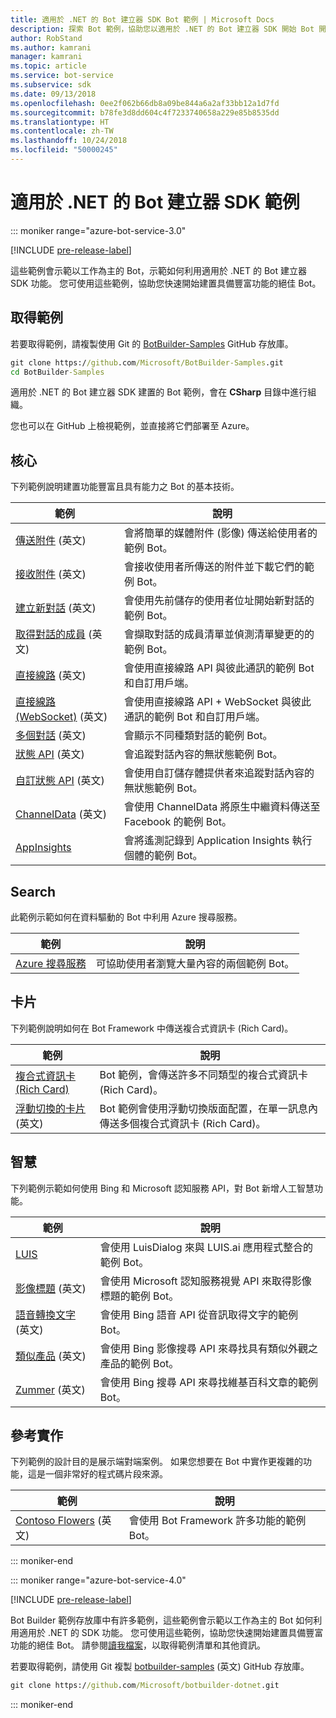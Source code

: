 ```yaml
---
title: 適用於 .NET 的 Bot 建立器 SDK Bot 範例 | Microsoft Docs
description: 探索 Bot 範例，協助您以適用於 .NET 的 Bot 建立器 SDK 開始 Bot 開發。
author: RobStand
ms.author: kamrani
manager: kamrani
ms.topic: article
ms.service: bot-service
ms.subservice: sdk
ms.date: 09/13/2018
ms.openlocfilehash: 0ee2f062b66db8a09be844a6a2af33bb12a1d7fd
ms.sourcegitcommit: b78fe3d8dd604c4f7233740658a229e85b8535dd
ms.translationtype: HT
ms.contentlocale: zh-TW
ms.lasthandoff: 10/24/2018
ms.locfileid: "50000245"
---
```

# <a name="bot-builder-sdk-for-net-samples"></a>適用於 .NET 的 Bot 建立器 SDK 範例

::: moniker range="azure-bot-service-3.0"

[!INCLUDE [pre-release-label](../includes/pre-release-label-v3.md)]

這些範例會示範以工作為主的 Bot，示範如何利用適用於 .NET 的 Bot 建立器 SDK 功能。 您可使用這些範例，協助您快速開始建置具備豐富功能的絕佳 Bot。

## <a name="get-the-samples"></a>取得範例
若要取得範例，請複製使用 Git 的 [BotBuilder-Samples](https://github.com/Microsoft/BotBuilder-Samples) GitHub 存放庫。

```cmd
git clone https://github.com/Microsoft/BotBuilder-Samples.git
cd BotBuilder-Samples
```

適用於 .NET 的 Bot 建立器 SDK 建置的 Bot 範例，會在 **CSharp** 目錄中進行組織。

您也可以在 GitHub 上檢視範例，並直接將它們部署至 Azure。

## <a name="core"></a>核心
下列範例說明建置功能豐富且具有能力之 Bot 的基本技術。

範例 | 說明
------------ | ------------- 
[傳送附件](https://github.com/Microsoft/BotBuilder-Samples/tree/master/CSharp/core-SendAttachment) \(英文\) | 會將簡單的媒體附件 (影像) 傳送給使用者的範例 Bot。 
[接收附件](https://github.com/Microsoft/BotBuilder-Samples/tree/master/CSharp/core-ReceiveAttachment) \(英文\) | 會接收使用者所傳送的附件並下載它們的範例 Bot。 
[建立新對話](https://github.com/Microsoft/BotBuilder-Samples/tree/master/CSharp/core-CreateNewConversation) \(英文\)  | 會使用先前儲存的使用者位址開始新對話的範例 Bot。
[取得對話的成員](https://github.com/Microsoft/BotBuilder-Samples/tree/master/CSharp/core-GetConversationMembers) \(英文\) | 會擷取對話的成員清單並偵測清單變更的的範例 Bot。 
[直接線路](https://github.com/Microsoft/BotBuilder-Samples/tree/master/CSharp/core-DirectLine) \(英文\) | 會使用直接線路 API 與彼此通訊的範例 Bot 和自訂用戶端。 
[直接線路 (WebSocket)](https://github.com/Microsoft/BotBuilder-Samples/tree/master/CSharp/core-DirectLineWebSockets) \(英文\) | 會使用直接線路 API + WebSocket 與彼此通訊的範例 Bot 和自訂用戶端。 
[多個對話](https://github.com/Microsoft/BotBuilder-Samples/tree/master/CSharp/core-MultiDialogs) \(英文\) | 會顯示不同種類對話的範例 Bot。
[狀態 API](https://github.com/Microsoft/BotBuilder-Samples/tree/master/CSharp/core-State) \(英文\) | 會追蹤對話內容的無狀態範例 Bot。
[自訂狀態 API](https://github.com/Microsoft/BotBuilder-Samples/tree/master/CSharp/core-CustomState) \(英文\) | 會使用自訂儲存體提供者來追蹤對話內容的無狀態範例 Bot。
[ChannelData](https://github.com/Microsoft/BotBuilder-Samples/tree/master/CSharp/core-ChannelData) \(英文\) | 會使用 ChannelData 將原生中繼資料傳送至 Facebook 的範例 Bot。
[AppInsights](https://github.com/Microsoft/BotBuilder-Samples/tree/master/CSharp/core-AppInsights) | 會將遙測記錄到 Application Insights 執行個體的範例 Bot。

## <a name="search"></a>Search
此範例示範如何在資料驅動的 Bot 中利用 Azure 搜尋服務。

範例 | 說明
------------ | -------------
[Azure 搜尋服務](https://github.com/Microsoft/BotBuilder-Samples/tree/master/CSharp/demo-Search) | 可協助使用者瀏覽大量內容的兩個範例 Bot。


## <a name="cards"></a>卡片
下列範例說明如何在 Bot Framework 中傳送複合式資訊卡 (Rich Card)。

範例 | 說明
------------ | -------------
[複合式資訊卡 (Rich Card)](https://github.com/Microsoft/BotBuilder-Samples/tree/master/CSharp/cards-RichCards) | Bot 範例，會傳送許多不同類型的複合式資訊卡 (Rich Card)。
[浮動切換的卡片](https://github.com/Microsoft/BotBuilder-Samples/tree/master/CSharp/cards-CarouselCards) \(英文\) | Bot 範例會使用浮動切換版面配置，在單一訊息內傳送多個複合式資訊卡 (Rich Card)。

## <a name="intelligence"></a>智慧
下列範例示範如何使用 Bing 和 Microsoft 認知服務 API，對 Bot 新增人工智慧功能。

範例 | 說明
------------ | -------------
[LUIS](https://github.com/Microsoft/BotBuilder-Samples/tree/master/CSharp/intelligence-LUIS) | 會使用 LuisDialog 來與 LUIS.ai 應用程式整合的範例 Bot。
[影像標題](https://github.com/Microsoft/BotBuilder-Samples/tree/master/CSharp/intelligence-ImageCaption) \(英文\) | 會使用 Microsoft 認知服務視覺 API 來取得影像標題的範例 Bot。
[語音轉換文字](https://github.com/Microsoft/BotBuilder-Samples/tree/master/CSharp/intelligence-SpeechToText) \(英文\)  | 會使用 Bing 語音 API 從音訊取得文字的範例 Bot。
[類似產品](https://github.com/Microsoft/BotBuilder-Samples/tree/master/CSharp/intelligence-SimilarProducts) \(英文\) | 會使用 Bing 影像搜尋 API 來尋找具有類似外觀之產品的範例 Bot。 
[Zummer](https://github.com/Microsoft/BotBuilder-Samples/tree/master/CSharp/intelligence-Zummer) \(英文\) | 會使用 Bing 搜尋 API 來尋找維基百科文章的範例 Bot。

## <a name="reference-implementation"></a>參考實作
下列範例的設計目的是展示端對端案例。 如果您想要在 Bot 中實作更複雜的功能，這是一個非常好的程式碼片段來源。


範例 | 說明
------------ | -------------
[Contoso Flowers](https://github.com/Microsoft/BotBuilder-Samples/tree/master/CSharp/demo-ContosoFlowers) \(英文\) | 會使用 Bot Framework 許多功能的範例 Bot。

::: moniker-end

::: moniker range="azure-bot-service-4.0"

[!INCLUDE [pre-release-label](../includes/pre-release-label.md)]

Bot Builder 範例存放庫中有許多範例，這些範例會示範以工作為主的 Bot 如何利用適用於 .NET 的 SDK 功能。 您可使用這些範例，協助您快速開始建置具備豐富功能的絕佳 Bot。 請參閱[讀我檔案](https://github.com/Microsoft/BotBuilder-Samples/blob/master/README.md)，以取得範例清單和其他資訊。

若要取得範例，請使用 Git 複製 [botbuilder-samples](https://github.com/Microsoft/botbuilder-samples) \(英文\) GitHub 存放庫。
```cmd
git clone https://github.com/Microsoft/botbuilder-dotnet.git
```

::: moniker-end


